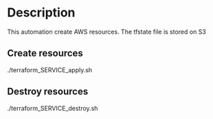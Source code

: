 # Description
This automation create AWS resources. The tfstate file is stored on S3

## Create resources

./terraform_SERVICE_apply.sh

## Destroy resources

./terraform_SERVICE_destroy.sh

